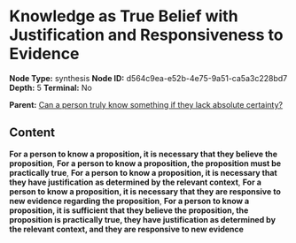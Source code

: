 # Knowledge as True Belief with Justification and Responsiveness to Evidence

**Node Type:** synthesis
**Node ID:** d564c9ea-e52b-4e75-9a51-ca5a3c228bd7
**Depth:** 5
**Terminal:** No

**Parent:** [Can a person truly know something if they lack absolute certainty?](can-a-person-truly-know-something-if-they-lack-absolute-certainty-antithesis-2ae23d4f-bcc3-427d-8605-b620be243222.md)

## Content

**For a person to know a proposition, it is necessary that they believe the proposition**, **For a person to know a proposition, the proposition must be practically true**, **For a person to know a proposition, it is necessary that they have justification as determined by the relevant context**, **For a person to know a proposition, it is necessary that they are responsive to new evidence regarding the proposition**, **For a person to know a proposition, it is sufficient that they believe the proposition, the proposition is practically true, they have justification as determined by the relevant context, and they are responsive to new evidence**
